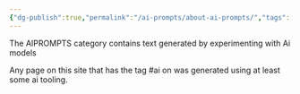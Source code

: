 ```yaml
---
{"dg-publish":true,"permalink":"/ai-prompts/about-ai-prompts/","tags":["public","ai"],"noteIcon":"1"}
---
```



The AIPROMPTS category contains text generated by experimenting with Ai models

Any page on this site that has the tag #ai on was generated using at least some ai tooling.
